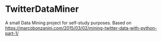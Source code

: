 # TwitterDataMiner
A small Data Mining project for self-study purposes.
Based on https://marcobonzanini.com/2015/03/02/mining-twitter-data-with-python-part-1/
